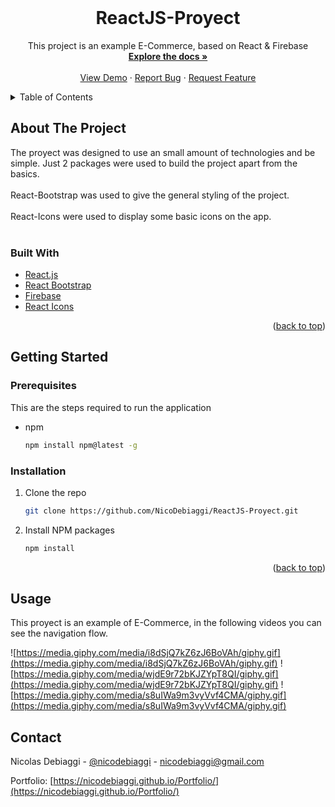 <div id="top"></div>

<!-- PROJECT LOGO -->
<br />
<div align="center">

<h1 align="center">ReactJS-Proyect</h1>

  <p align="center">
    This project is an example E-Commerce, based on React & Firebase 
    <br />
    <a href="https://github.com/NicoDebiaggi/ReactJS-Proyect"><strong>Explore the docs »</strong></a>
    <br />
    <br />
    <a href="https://nicodebiaggi.github.io/ReactJS-Proyect">View Demo</a>
    ·
    <a href="https://github.com//NicoDebiaggi/ReactJS-Proyect/issues">Report Bug</a>
    ·
    <a href="https://github.com//NicoDebiaggi/ReactJS-Proyect/issues">Request Feature</a>
  </p>
</div>



<!-- TABLE OF CONTENTS -->
<details>
  <summary>Table of Contents</summary>
  <ol>
    <li>
      <a href="#about-the-project">About The Project</a>
      <ul>
        <li><a href="#built-with">Built With</a></li>
      </ul>
    </li>
    <li>
      <a href="#getting-started">Getting Started</a>
      <ul>
        <li><a href="#prerequisites">Prerequisites</a></li>
        <li><a href="#installation">Installation</a></li>
      </ul>
    </li>
    <li><a href="#usage">Usage</a></li>
    <li><a href="#roadmap">Roadmap</a></li>
    <li><a href="#contributing">Contributing</a></li>
    <li><a href="#license">License</a></li>
    <li><a href="#contact">Contact</a></li>
    <li><a href="#acknowledgments">Acknowledgments</a></li>
  </ol>
</details>



<!-- ABOUT THE PROJECT -->
## About The Project
The proyect was designed to use an small amount of technologies and be simple. Just 2 packages were used to build the project apart from the basics. <br/> <br/> 
React-Bootstrap was used to give the general styling of the project. <br/> <br/> 
React-Icons were used to display some basic icons on the app. <br/> <br/> 

### Built With

* [React.js](https://reactjs.org/)
* [React Bootstrap](https://react-bootstrap.github.io/)
* [Firebase](https://firebase.google.com/)
* [React Icons](https://react-icons.github.io/react-icons/)

<p align="right">(<a href="#top">back to top</a>)</p>



<!-- GETTING STARTED -->
## Getting Started

### Prerequisites

This are the steps required to run the application
* npm
  ```sh
  npm install npm@latest -g
  ```

### Installation

1. Clone the repo
   ```sh
   git clone https://github.com/NicoDebiaggi/ReactJS-Proyect.git
   ```
2. Install NPM packages
   ```sh
   npm install
   ```

<p align="right">(<a href="#top">back to top</a>)</p>



<!-- USAGE EXAMPLES -->
## Usage

This proyect is an example of E-Commerce, in the following videos you can see the navigation flow.

![https://media.giphy.com/media/i8dSjQ7kZ6zJ6BoVAh/giphy.gif](https://media.giphy.com/media/i8dSjQ7kZ6zJ6BoVAh/giphy.gif) 
![https://media.giphy.com/media/wjdE9r72bKJZYpT8QI/giphy.gif](https://media.giphy.com/media/wjdE9r72bKJZYpT8QI/giphy.gif)
![https://media.giphy.com/media/s8uIWa9m3vyVvf4CMA/giphy.gif](https://media.giphy.com/media/s8uIWa9m3vyVvf4CMA/giphy.gif)


<!-- CONTACT -->
## Contact

Nicolas Debiaggi - [@nicodebiaggi](https://www.linkedin.com/in/nicolas-debiaggi/) - nicodebiaggi@gmail.com

Portfolio: [https://nicodebiaggi.github.io/Portfolio/](https://nicodebiaggi.github.io/Portfolio/)